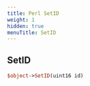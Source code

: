 ```yaml
---
title: Perl SetID
weight: 1
hidden: true
menuTitle: SetID
---
```

## SetID
```perl
$object->SetID(uint16 id)
```